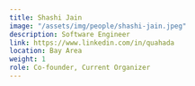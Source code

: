 ```yaml
---
title: Shashi Jain
image: "/assets/img/people/shashi-jain.jpeg"
description: Software Engineer
link: https://www.linkedin.com/in/quahada
location: Bay Area
weight: 1
role: Co-founder, Current Organizer
---
```

